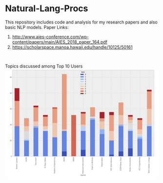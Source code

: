 # Natural-Lang-Procs
This repository includes code and analysis for my research papers and also basic NLP models. 
Paper Links:
1. http://www.aies-conference.com/wp-content/papers/main/AIES_2018_paper_164.pdf
2. https://scholarspace.manoa.hawaii.edu/handle/10125/50161
<br>

Topics discussed among Top 10 Users
![Screenshot](Screenshot2.png)
